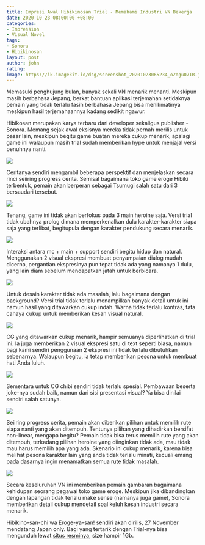```yaml
---
title: Impresi Awal Hibikinosan Trial - Memahami Industri VN Bekerja
date: 2020-10-23 08:00:00 +08:00
categories:
- Impression
- Visual Novel
tags:
- Sonora
- Hibikinosan
layout: post
author: john
rating: 
image: https://ik.imagekit.io/dsg/screenshot_20201023065234_oZogu07IR.jpg
---
```


Memasuki penghujung bulan, banyak sekali VN menarik menanti. Meskipun masih berbahasa Jepang, berkat bantuan aplikasi terjemahan setidaknya pemain yang tidak terlalu fasih berbahasa Jepang bisa menikmatinya meskipun hasil terjemahaannya kadang sedikit ngawur.

Hibikosan merupakan karya terbaru dari developer sekaligus publisher - Sonora. Memang sejak awal eksisnya mereka tidak pernah merilis untuk pasar lain, meskipun begitu game buatan mereka cukup menarik, apalagi game ini walaupun masih trial sudah memberikan hype untuk menjajal versi penuhnya nanti.

![](https://ik.imagekit.io/dsg/screenshot_20201023053856_IQAJA-gTU.jpg)

Ceritanya sendiri mengambil beberapa perspektif dan menjelaskan secara rinci seiiring progress cerita. Semisal bagaimana toko game eroge Hibiki terbentuk, pemain akan berperan sebagai Tsumugi salah satu dari 3 bersaudari tersebut.

![](https://ik.imagekit.io/dsg/screenshot_20201023055642_S5K7i-Mkz.jpg)

Tenang, game ini tidak akan berfokus pada 3 main heroine saja. Versi trial tidak ubahnya prolog dimana memperkenalkan dulu karakter-karakter siapa saja yang terlibat, begitupula dengan karakter pendukung secara menarik.

![](https://ik.imagekit.io/dsg/screenshot_20201023055901_la8OKdj9o.jpg)

Interaksi antara mc + main + support sendiri begitu hidup dan natural. Menggunakan 2 visual ekspresi membuat penyampaian dialog mudah dicerna, pergantian ekspresinya pun tepat tidak ada yang namanya 1 dulu, yang lain diam sebelum mendapatkan jatah untuk berbicara.

![](https://ik.imagekit.io/dsg/screenshot_20201023073043_raQ-5KbvA.jpg)

Untuk desain karakter tidak ada masalah, lalu bagaimana dengan background? Versi trial tidak terlalu menampilkan banyak detail untuk ini namun hasil yang ditawarkan cukup indah. Warna tidak terlalu kontras, tata cahaya cukup untuk memberikan kesan visual natural.

![](https://ik.imagekit.io/dsg/screenshot_20201023063552_CSw_rec7Qr5.jpg)

CG yang ditawarkan cukup menarik, hampir semuanya diperlihatkan di trial ini. Ia juga memberikan 2 visual ekspresi satu di text seperti biasa, namun bagi kami sendiri penggunaan 2 ekspresi ini tidak terlalu dibutuhkan sebenarnya. Walaupun begitu, ia tetap memberikan pesona untuk membuat hati Anda luluh.

![](https://ik.imagekit.io/dsg/screenshot_20201023063232_JN0yc8LlR.jpg)

Sementara untuk CG chibi sendiri tidak terlalu spesial. Pembawaan beserta joke-nya sudah baik, namun dari sisi presentasi visual? Ya bisa dinilai sendiri salah satunya.

![](https://ik.imagekit.io/dsg/screenshot_20201023072931_y-SJlfjP9Zs.jpg)

Seiiring progress cerita, pemain akan diberikan pilihan untuk memilih rute siapa nanti yang akan ditempuh. Tentunya pilihan yang dihadirkan bersifat non-linear, mengapa begitu? Pemain tidak bisa terus memilih rute yang akan ditempuh, terkadang pilihan heroine yang diinginkan tidak ada, mau tidak mau harus memilih apa yang ada. Skenario ini cukup menarik, karena bisa melihat pesona karakter lain yang anda tidak terlalu minati, kecuali emang pada dasarnya ingin menamatkan semua rute tidak masalah.

![](https://ik.imagekit.io/dsg/screenshot_20201023071458_mmwHxi6ASN9.jpg)

Secara keseluruhan VN ini memberikan pemain gambaran bagaimana kehidupan seorang pegawai toko game eroge. Meskipun jika dibandingkan dengan lapangan tidak terlalu make sense (namanya juga game), Sonora memberikan detail cukup mendetail soal keluh kesah industri secara menarik.

Hibikino-san-chi wa Eroge-ya-san! sendiri akan dirilis, 27 November mendatang Japan only. Bagi yang tertarik dengan Trial-nya bisa mengunduh lewat [situs resminya](http://www.cuffs.co.jp/products/hibikino/archive/download.html), size hampir 1Gb.